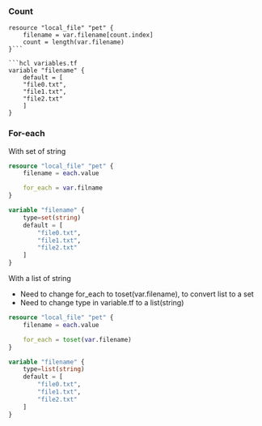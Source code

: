 ### Count

```hcl main.tf
resource "local_file" "pet" {
    filename = var.filename[count.index]
    count = length(var.filename)
}```

```hcl variables.tf
variable "filename" {
    default = [
    "file0.txt",
    "file1.txt",
    "file2.txt"
    ]
}
```

### For-each
With set of string

``` main.tf
resource "local_file" "pet" {
    filename = each.value

    for_each = var.filname
}
```

```variables.tf
variable "filename" {
    type=set(string)
    default = [
        "file0.txt",
        "file1.txt",
        "file2.txt"
    ]
}
```

With a list of string
* Need to change for_each to toset(var.filename), to convert list to a set
* Need to change type in variable.tf to a list(string)

``` main.tf
resource "local_file" "pet" {
    filename = each.value

    for_each = toset(var.filename)
}
```

```variables.tf
variable "filename" {
    type=list(string)
    default = [
        "file0.txt",
        "file1.txt",
        "file2.txt"
    ]
}
```
